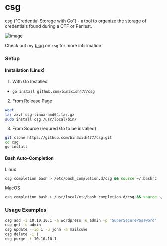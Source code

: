 # csg
csg ("Credential Storage with Go") - a tool to organize the storage of credentials found during a CTF or Pentest.

![image](https://user-images.githubusercontent.com/44281620/144725235-a6d945b7-f225-49d5-815f-a3ef5921188f.png)

Check out my [blog]() on `csg`  for more information.

### Setup

#### Installation (Linux)

1. With Go Installed
  - `go install github.com/bin3xish477/csg`
2. From Release Page
  ```bash
  wget 
  tar zxvf csg-linux-amd64.tar.gz 
  sudo install csg /usr/local/bin/
  ```
3. From Source (requred Go to be installed)
  ```bash
  git clone https://github.com/bin3xish477/csg.git
  cd csg
  go install

  ```

#### Bash Auto-Completion 

Linux

```bash
csg completion bash > /etc/bash_completion.d/csg && source ~/.bashrc
```

MacOS

```bash
csg completion bash > /usr/local/etc/bash_completion.d/csg && source ~/.bashrc
```

### Usage Examples

```bash
csg add -i 10.10.10.1 -a wordpress -u admin -p 'SuperSecurePassword'
csg get -u admin
csg update --id 1 -u john -a mailcube
csg delete -i 1
csg purge -t 10.10.10.1

```
